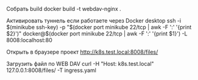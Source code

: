 Собрать build
docker build -t webdav-nginx .



Активировать туннель если работаете через Docker desktop
ssh -i $(minikube ssh-key) -p "$(docker port minikube 22/tcp | awk -F ':' '{print $2}')" docker@$(docker port minikube 22/tcp | awk -F ':' '{print $1}') -L 8008:localhost:80

Открыть в браузере проект
http://k8s.test.local:8008/files/

Загрузить  файл по WEB DAV
curl -H "Host: k8s.test.local" 127.0.0.1:8008/files/ -T ingress.yaml

